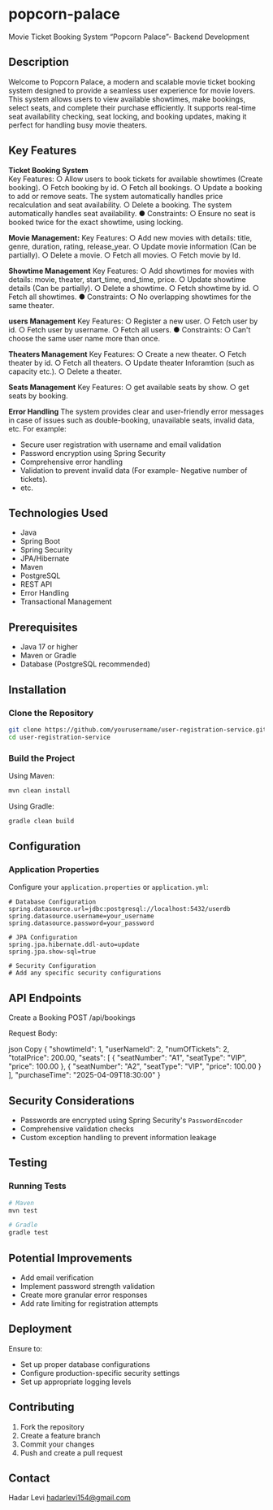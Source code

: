 # popcorn-palace
Movie Ticket Booking System “Popcorn Palace”- Backend Development

## Description

Welcome to Popcorn Palace, a modern and scalable movie ticket booking system designed to provide a seamless user experience for movie lovers. This system allows users to view available showtimes, make bookings, select seats, and complete their purchase efficiently. It supports real-time seat availability checking, seat locking, and booking updates, making it perfect for handling busy movie theaters.

## Key Features

**Ticket Booking System**	
Key Features:
○	Allow users to book tickets for available showtimes (Create booking).
○	Fetch booking by id.
○	Fetch all bookings.
○	Update a booking to add or remove seats. The system automatically handles price recalculation and seat availability.
○	Delete a booking. The system automatically handles seat availability.
●	Constraints:
○	Ensure no seat is booked twice for the exact showtime, using locking.

**Movie Management:**
Key Features:
○	Add new movies with details: title, genre, duration, rating, release_year.
○	Update movie information (Can be partially). 
○	Delete a movie.
○	Fetch all movies.
○	Fetch movie by Id.

**Showtime Management**
Key Features:
○	Add showtimes for movies with details: movie, theater, start_time, end_time, price.
○	Update showtime details (Can be partially).
○	Delete a showtime.
○	Fetch showtime by id.
○	Fetch all showtimes.
●	Constraints:
○	No overlapping showtimes for the same theater.

**users Management**
Key Features:
○	Register a new user.
○	Fetch user by id.
○	Fetch user by username.
○	Fetch all users.
●	Constraints:
○	Can't choose the same user name more than once.

**Theaters Management**
Key Features:
○	Create a new theater.
○	Fetch theater by id.
○	Fetch all theaters.
○	Update theater Inforamtion (such as capacity etc.).
○	Delete a theater.

**Seats Management**
Key Features:
○	get available seats by show.
○	get seats by booking.


**Error Handling**
The system provides clear and user-friendly error messages in case of issues such as double-booking, unavailable seats, invalid data, etc.
For example:
- Secure user registration with username and email validation
- Password encryption using Spring Security
- Comprehensive error handling
- Validation to prevent invalid data (For example- Negative number of tickets).
- etc.

## Technologies Used

- Java
- Spring Boot
- Spring Security
- JPA/Hibernate
- Maven
- PostgreSQL
- REST API
- Error Handling
- Transactional Management

## Prerequisites

- Java 17 or higher
- Maven or Gradle
- Database (PostgreSQL recommended)

## Installation

### Clone the Repository

```bash
git clone https://github.com/yourusername/user-registration-service.git
cd user-registration-service
```

### Build the Project

Using Maven:
```bash
mvn clean install
```

Using Gradle:
```bash
gradle clean build
```

## Configuration

### Application Properties

Configure your `application.properties` or `application.yml`:

```properties
# Database Configuration
spring.datasource.url=jdbc:postgresql://localhost:5432/userdb
spring.datasource.username=your_username
spring.datasource.password=your_password

# JPA Configuration
spring.jpa.hibernate.ddl-auto=update
spring.jpa.show-sql=true

# Security Configuration
# Add any specific security configurations
```


## API Endpoints

Create a Booking
POST /api/bookings

Request Body:

json
Copy
{
  "showtimeId": 1,
  "userNameId": 2,
  "numOfTickets": 2,
  "totalPrice": 200.00,
  "seats": [
    {
      "seatNumber": "A1",
      "seatType": "VIP",
      "price": 100.00
    },
    {
      "seatNumber": "A2",
      "seatType": "VIP",
      "price": 100.00
    }
  ],
  "purchaseTime": "2025-04-09T18:30:00"
}

## Security Considerations

- Passwords are encrypted using Spring Security's `PasswordEncoder`
- Comprehensive validation checks
- Custom exception handling to prevent information leakage

## Testing

### Running Tests

```bash
# Maven
mvn test

# Gradle
gradle test
```

## Potential Improvements

- Add email verification
- Implement password strength validation
- Create more granular error responses
- Add rate limiting for registration attempts

## Deployment

Ensure to:
- Set up proper database configurations
- Configure production-specific security settings
- Set up appropriate logging levels

## Contributing

1. Fork the repository
2. Create a feature branch
3. Commit your changes
4. Push and create a pull request

## Contact

Hadar Levi
hadarlevi154@gmail.com
